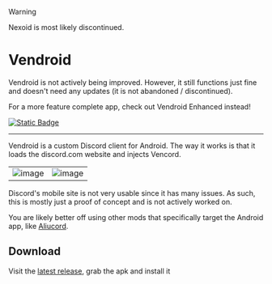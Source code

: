 > [!WARNING]  
> Nexoid is most likely discontinued.

# Vendroid

Vendroid is not actively being improved. However, it still functions just fine and doesn't need any updates (it is not abandoned / discontinued).

For a more feature complete app, check out Vendroid Enhanced instead!

[![Static Badge](https://img.shields.io/badge/Get%20Vendroid%20Enhanced-black?style=for-the-badge&logo=github&link=https%3A%2F%2Fgithub.com%2Fnin0-dev%2FVendroidEnhanced)](https://github.com/nin0-dev/VendroidEnhanced)


---

Vendroid is a custom Discord client for Android. The way it works is that it loads the discord.com website and injects Vencord.

| | |
|:--:|:--:|
|![image](https://github.com/Vencord/Vendroid/assets/45497981/e6464167-78b1-4f38-8e96-bb355ea5bbc3)|![image](https://github.com/Vencord/Vendroid/assets/45497981/3f6b278e-f18d-4cae-964f-f357f06ca2bd)|


Discord's mobile site is not very usable since it has many issues. As such, this is mostly just a proof of concept and is not actively worked on.

You are likely better off using other mods that specifically target the Android app, like [Aliucord](https://github.com/Aliucord/Aliucord).

## Download

Visit the [latest release](https://github.com/Vencord/Vendroid/releases/latest), grab the apk and install it
